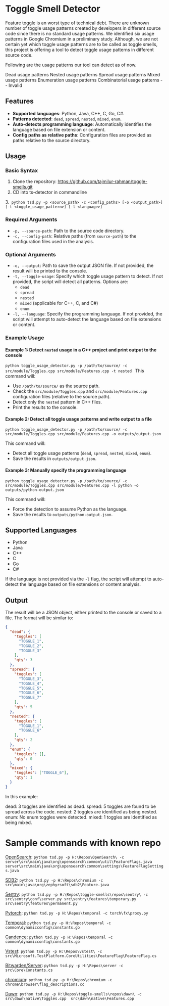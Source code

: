 # Toggle Smell Detector
Feature toggle is an worst type of technical debt. There are unknown number of toggle usage patterns created by developers in different source code since there is no standard usage patterns. We identified six usage patterns in Google Chromium in a preliminary study. Although, we are not certain yet which toggle usage patterns are to be called as toggle smells, this project is offering a tool to detect toggle usage patterns in different source code.

Following are the usage patterns our tool can detect as of now.

Dead usage patterns
Nested usage patterns
Spread usage patterns
Mixed usage patterns
Enumeration usage patterns
Combinatorial usage patterns -- Invalid


## Features

- **Supported languages**: Python, Java, C++, C, Go, C#.
- **Patterns detected**: `dead`, `spread`, `nested`, `mixed`, `enum`.
- **Auto-detects programming language**: Automatically identifies the language based on file extension or content.
- **Config paths as relative paths**: Configuration files are provided as paths relative to the source directory.

## Usage

### Basic Syntax
1. Clone the repository:
https://github.com/tajmilur-rahman/toggle-smells.git
2. CD into ts-detector in commandline

3.`` 
python tsd.py -p <source_path> -c <config_paths> [-o <output_path>] [-t <toggle_usage_pattern>] [-l <language>]
``

### Required Arguments

- `-p, --source-path`: Path to the source code directory.
- `-c, --config-path`: Relative paths (from `source-path`) to the configuration files used in the analysis.

### Optional Arguments

- `-o, --output`: Path to save the output JSON file. If not provided, the result will be printed to the console.
- `-t, --toggle-usage`: Specify which toggle usage pattern to detect. If not provided, the script will detect all patterns. Options are:
  - `dead`
  - `spread`
  - `nested`
  - `mixed` (applicable for C++, C, and C#)
  - `enum`
- `-l, --language`: Specify the programming language. If not provided, the script will attempt to auto-detect the language based on file extensions or content.

### Example Usage

#### Example 1: Detect `nested` usage in a C++ project and print output to the console

`python toggle_usage_detector.py -p /path/to/source/ -c src/module/Toggles.cpp src/module/Features.cpp -t nested
`
This command will:
- Use `/path/to/source/` as the source path.
- Check the `src/module/Toggles.cpp` and `src/module/Features.cpp` configuration files (relative to the source path).
- Detect only the `nested` pattern in C++ files.
- Print the results to the console.

#### Example 2: Detect all toggle usage patterns and write output to a file

`python toggle_usage_detector.py -p /path/to/source/ -c src/module/Toggles.cpp src/module/Features.cpp -o outputs/output.json
`

This command will:
- Detect all toggle usage patterns (`dead`, `spread`, `nested`, `mixed`, `enum`).
- Save the results in `outputs/output.json`.

#### Example 3: Manually specify the programming language

`python toggle_usage_detector.py -p /path/to/source/ -c src/module/Toggles.cpp src/module/Features.cpp -l python -o outputs/python-output.json
`

This command will:
- Force the detection to assume Python as the language.
- Save the results to `outputs/python-output.json`.

## Supported Languages

- Python
- Java
- C++
- C
- Go
- C#

If the language is not provided via the `-l` flag, the script will attempt to auto-detect the language based on file extensions or content analysis.

## Output

The result will be a JSON object, either printed to the console or saved to a file. The format will be similar to:

```json
{
  "dead": {
    "toggles": [
      "TOGGLE_1",
      "TOGGLE_2",
      "TOGGLE_3"
    ],
    "qty": 3
  },
  "spread": {
    "toggles": [
      "TOGGLE_3",
      "TOGGLE_4",
      "TOGGLE_5",
      "TOGGLE_6",
      "TOGGLE_7"
    ],
    "qty": 5
  },
  "nested": {
    "toggles": [
      "TOGGLE_1",
      "TOGGLE_6"
    ],
    "qty": 2
  },
  "enum": {
    "toggles": [],
    "qty": 0
  },
  "mixed": {
    "toggles": ["TOGGLE_6"],
    "qty": 1
  }
}
```
In this example:

dead: 3 toggles are identified as dead.
spread: 5 toggles are found to be spread across the code.
nested: 2 toggles are identified as being nested.
enum: No enum toggles were detected.
mixed: 1 toggles are identified as being mixed.


# Sample commands with known repo

[OpenSearch](https://github.com/opensearch-project/OpenSearch): `python tsd.py -p H:\Repos\OpenSearch\ -c server\src\main\java\org\opensearch\common\util\FeatureFlags.java server\src\main\java\org\opensearch\common\settings\FeatureFlagSettings.java`

[SDB2](https://github.com/mathisdt/sdb2/tree/master): `python tsd.py -p H:\Repos\chromium -c src\main\java\org\zephyrsoft\sdb2\Feature.java`

[Sentry](https://github.com/getsentry/sentry): `python tsd.py -p H:\Repos\toggle-smells\repos\sentry\ -c src\sentry\conf\server.py src\sentry\features\temporary.py src\sentry\features\permanent.py`

[Pytorch](https://github.com/pytorch/pytorch): `python tsd.py -p H:\Repos\temporal -c torch\fx\proxy.py `

[Temporal](https://github.com/temporalio/temporal): `python tsd.py -p H:\Repos\temporal -c common\dynamicconfig\constants.go `

[Candence](https://github.com/uber/cadence): `python tsd.py -p H:\Repos\temporal -c common\dynamicconfig\constants.go `

[Vstest](https://github.com/microsoft/vstest): `python tsd.py -p H:\Repos\vstest\ -c src\Microsoft.TestPlatform.CoreUtilities\FeatureFlag\FeatureFlag.cs`

[Bitwarden/Server](https://github.com/bitwarden/server): `python tsd.py -p H:\Repos\server -c src\Core\Constants.cs `

[chromium](https://github.com/chromium/chromium): `python tsd.py -p H:\Repos\chromium -c chrome\browser\flag_descriptions.cc `

[Dawn](https://github.com/google/dawn): `python tsd.py -p H:\Repos\toggle-smells\repos\dawn\ -c src\dawn\native\Toggles.cpp  src\dawn\native\Features.cpp`
